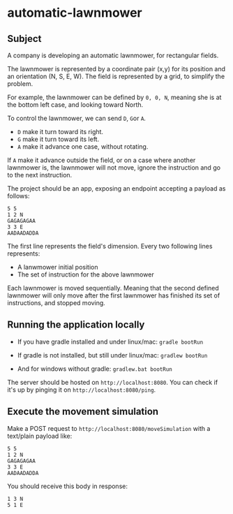 # automatic-lawnmower

## Subject
A company is developing an automatic lawnmower, for rectangular fields.

The lawnmower is represented by a coordinate pair (x,y) for its position and an orientation (N, S, E, W).
The field is represented by a grid, to simplify the problem.

For example, the lawnmower can be defined by `0, 0, N`, meaning she is at the bottom left case, and looking toward North.

To control the lawnmower, we can send `D`, `G`or `A`.
* `D` make it turn toward its right.
* `G` make it turn toward its left.
* `A` make it advance one case, without rotating.

If `A` make it advance outside the field, or on a case where another lawnmower is, the lawnmower will not move, ignore the instruction and go to the next instruction.

The project should be an app, exposing an endpoint accepting a payload as follows:
```
5 5
1 2 N
GAGAGAGAA
3 3 E
AADAADADDA 
```
The first line represents the field's dimension.
Every two following lines represents:
* A lanwmower initial position
* The set of instruction for the above lawnmower

Each lawnmower is moved sequentially. Meaning that the second defined lawnmower will only move after the first lawnmower has finished its set of instructions, and stopped moving.

## Running the application locally
* If you have gradle installed and under linux/mac:
`gradle bootRun`

* If gradle is not installed, but still under linux/mac: `gradlew bootRun`

* And for windows without gradle: `gradlew.bat bootRun`

The server should be hosted on `http://localhost:8080`. You can check if it's up by pinging it on `http://localhost:8080/ping`.

## Execute the movement simulation

Make a POST request to `http://localhost:8080/moveSimulation` with a text/plain payload like:
```
5 5
1 2 N
GAGAGAGAA
3 3 E
AADAADADDA 
```

You should receive this body in response:
```
1 3 N
5 1 E
```
